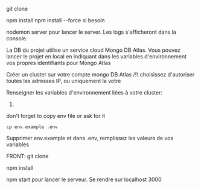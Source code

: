 
git clone

npm install
npm install --force si besoin

nodemon server pour lancer le server.
Les logs s'afficheront dans la console.

La DB du projet utilise un service cloud Mongo DB Atlas.
Vous pouvez lancer le projet en local en indiquant dans les variables d'environnement vos propres identifiants pour Mongo Atlas

Créer un cluster sur votre compte mongo DB Atlas
/!\ choisissez d'autoriser toutes les adresses IP, ou uniquement la votre

Renseigner les variables d'environnement liées à votre cluster:

1.

don't forget to copy env file or ask for it
```shell
cp env.example .env
```

Supprimer env.example et dans .env, remplissez les valeurs de vos variables




FRONT:
git clone

npm install


npm start pour lancer le serveur. Se rendre sur localhost 3000
